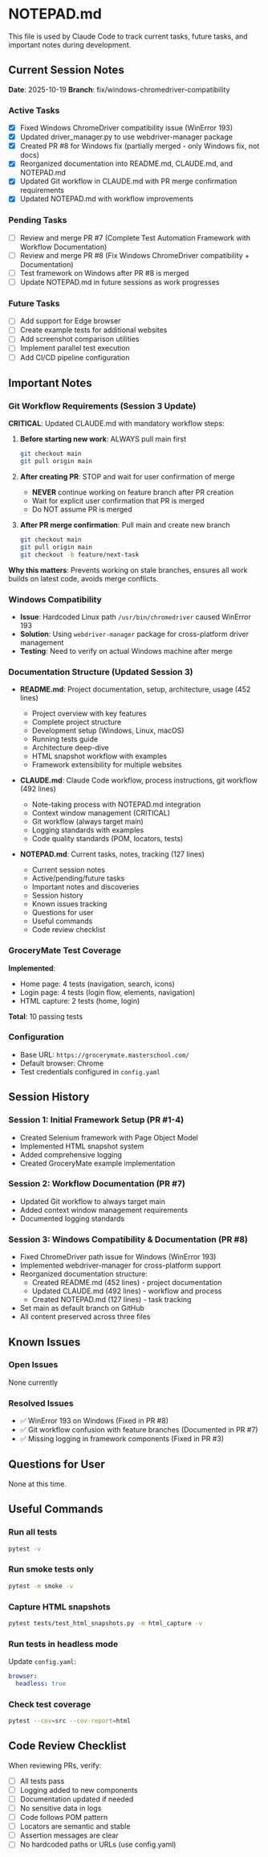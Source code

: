 # NOTEPAD.md

This file is used by Claude Code to track current tasks, future tasks, and important notes during development.

## Current Session Notes

**Date**: 2025-10-19
**Branch**: fix/windows-chromedriver-compatibility

### Active Tasks

- [x] Fixed Windows ChromeDriver compatibility issue (WinError 193)
- [x] Updated driver_manager.py to use webdriver-manager package
- [x] Created PR #8 for Windows fix (partially merged - only Windows fix, not docs)
- [x] Reorganized documentation into README.md, CLAUDE.md, and NOTEPAD.md
- [x] Updated Git workflow in CLAUDE.md with PR merge confirmation requirements
- [x] Updated NOTEPAD.md with workflow improvements

### Pending Tasks

- [ ] Review and merge PR #7 (Complete Test Automation Framework with Workflow Documentation)
- [ ] Review and merge PR #8 (Fix Windows ChromeDriver compatibility + Documentation)
- [ ] Test framework on Windows after PR #8 is merged
- [ ] Update NOTEPAD.md in future sessions as work progresses

### Future Tasks

- [ ] Add support for Edge browser
- [ ] Create example tests for additional websites
- [ ] Add screenshot comparison utilities
- [ ] Implement parallel test execution
- [ ] Add CI/CD pipeline configuration

## Important Notes

### Git Workflow Requirements (Session 3 Update)

**CRITICAL**: Updated CLAUDE.md with mandatory workflow steps:

1. **Before starting new work**: ALWAYS pull main first
   ```bash
   git checkout main
   git pull origin main
   ```

2. **After creating PR**: STOP and wait for user confirmation of merge
   - **NEVER** continue working on feature branch after PR creation
   - Wait for explicit user confirmation that PR is merged
   - Do NOT assume PR is merged

3. **After PR merge confirmation**: Pull main and create new branch
   ```bash
   git checkout main
   git pull origin main
   git checkout -b feature/next-task
   ```

**Why this matters**: Prevents working on stale branches, ensures all work builds on latest code, avoids merge conflicts.

### Windows Compatibility
- **Issue**: Hardcoded Linux path `/usr/bin/chromedriver` caused WinError 193
- **Solution**: Using `webdriver-manager` package for cross-platform driver management
- **Testing**: Need to verify on actual Windows machine after merge

### Documentation Structure (Updated Session 3)
- **README.md**: Project documentation, setup, architecture, usage (452 lines)
  - Project overview with key features
  - Complete project structure
  - Development setup (Windows, Linux, macOS)
  - Running tests guide
  - Architecture deep-dive
  - HTML snapshot workflow with examples
  - Framework extensibility for multiple websites

- **CLAUDE.md**: Claude Code workflow, process instructions, git workflow (492 lines)
  - Note-taking process with NOTEPAD.md integration
  - Context window management (CRITICAL)
  - Git workflow (always target main)
  - Logging standards with examples
  - Code quality standards (POM, locators, tests)

- **NOTEPAD.md**: Current tasks, notes, tracking (127 lines)
  - Current session notes
  - Active/pending/future tasks
  - Important notes and discoveries
  - Session history
  - Known issues tracking
  - Questions for user
  - Useful commands
  - Code review checklist

### GroceryMate Test Coverage
**Implemented**:
- Home page: 4 tests (navigation, search, icons)
- Login page: 4 tests (login flow, elements, navigation)
- HTML capture: 2 tests (home, login)

**Total**: 10 passing tests

### Configuration
- Base URL: `https://grocerymate.masterschool.com/`
- Default browser: Chrome
- Test credentials configured in `config.yaml`

## Session History

### Session 1: Initial Framework Setup (PR #1-4)
- Created Selenium framework with Page Object Model
- Implemented HTML snapshot system
- Added comprehensive logging
- Created GroceryMate example implementation

### Session 2: Workflow Documentation (PR #7)
- Updated Git workflow to always target main
- Added context window management requirements
- Documented logging standards

### Session 3: Windows Compatibility & Documentation (PR #8)
- Fixed ChromeDriver path issue for Windows (WinError 193)
- Implemented webdriver-manager for cross-platform support
- Reorganized documentation structure:
  - Created README.md (452 lines) - project documentation
  - Updated CLAUDE.md (492 lines) - workflow and process
  - Created NOTEPAD.md (127 lines) - task tracking
- Set main as default branch on GitHub
- All content preserved across three files

## Known Issues

### Open Issues
None currently

### Resolved Issues
- ✅ WinError 193 on Windows (Fixed in PR #8)
- ✅ Git workflow confusion with feature branches (Documented in PR #7)
- ✅ Missing logging in framework components (Fixed in PR #3)

## Questions for User

None at this time.

## Useful Commands

### Run all tests
```bash
pytest -v
```

### Run smoke tests only
```bash
pytest -m smoke -v
```

### Capture HTML snapshots
```bash
pytest tests/test_html_snapshots.py -m html_capture -v
```

### Run tests in headless mode
Update `config.yaml`:
```yaml
browser:
  headless: true
```

### Check test coverage
```bash
pytest --cov=src --cov-report=html
```

## Code Review Checklist

When reviewing PRs, verify:
- [ ] All tests pass
- [ ] Logging added to new components
- [ ] Documentation updated if needed
- [ ] No sensitive data in logs
- [ ] Code follows POM pattern
- [ ] Locators are semantic and stable
- [ ] Assertion messages are clear
- [ ] No hardcoded paths or URLs (use config.yaml)
